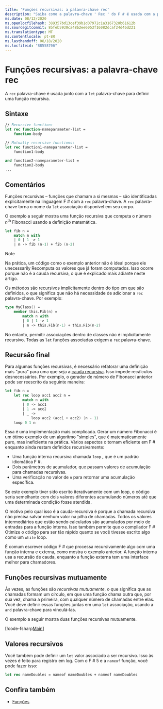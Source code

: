 ```yaml
---
title: 'Funções recursivas: a palavra-chave rec'
description: "Saiba como a palavra-chave ' Rec ' do F # é usada com a palavra-chave ' Let ' para definir uma função recursiva."
ms.date: 08/12/2020
ms.openlocfilehash: 389357bd13cef39b1d07972c1a3167320b61612b
ms.sourcegitcommit: 8bfeb5930ca48b2ee6053f16082dcaf24d46d221
ms.translationtype: MT
ms.contentlocale: pt-BR
ms.lasthandoff: 08/18/2020
ms.locfileid: "88558706"
---
```

# <a name="recursive-functions-the-rec-keyword"></a>Funções recursivas: a palavra-chave rec

A `rec` palavra-chave é usada junto com a `let` palavra-chave para definir uma função recursiva.

## <a name="syntax"></a>Sintaxe

```fsharp
// Recursive function:
let rec function-nameparameter-list =
    function-body

// Mutually recursive functions:
let rec function1-nameparameter-list =
    function1-body

and function2-nameparameter-list =
    function2-body
...
```

## <a name="remarks"></a>Comentários

Funções recursivas – funções que chamam a si mesmas – são identificadas explicitamente na linguagem F # com a `rec` palavra-chave. A `rec` palavra-chave torna o nome da `let` associação disponível em seu corpo.

O exemplo a seguir mostra uma função recursiva que computa o número *n*<sup>th</sup> Fibonacci usando a definição matemática.

```fsharp
let fib n =
    match n with
    | 0 | 1 -> 1
    | n -> fib (n-1) + fib (n-2)
```

> [!NOTE]
> Na prática, um código como o exemplo anterior não é ideal porque ele unecessarily Recomputa os valores que já foram computados. Isso ocorre porque não é a cauda recursiva, o que é explicado mais adiante neste artigo.

Os métodos são recursivos implicitamente dentro do tipo em que são definidos, o que significa que não há necessidade de adicionar a `rec` palavra-chave. Por exemplo:

```fsharp
type MyClass() =
    member this.Fib(n) =
        match n with
        | 0 | 1 -> 1
        | n -> this.Fib(n-1) + this.Fib(n-2)
```

No entanto, permitir associações dentro de classes não é implicitamente recursivo. Todas as `let` funções associadas exigem a `rec` palavra-chave.

## <a name="tail-recursion"></a>Recursão final

Para algumas funções recursivas, é necessário refatorar uma definição mais "pura" para uma que seja a [cauda recursiva](https://cs.stackexchange.com/questions/6230/what-is-tail-recursion). Isso impede recálculos desnecessários. Por exemplo, o gerador de número de Fibonacci anterior pode ser reescrito da seguinte maneira:

```fsharp
let fib n =
    let rec loop acc1 acc2 n =
        match n with
        | 0 -> acc1
        | 1 -> acc2
        | _ ->
            loop acc2 (acc1 + acc2) (n - 1)
    loop 0 1 n
```

Essa é uma implementação mais complicada. Gerar um número Fibonacci é um ótimo exemplo de um algoritmo "simples", que é matematicamente puro, mas ineficiente na prática. Vários aspectos o tornam eficiente em F # enquanto ainda restam definidos recursivamente:

* Uma função interna recursiva chamada `loop` , que é um padrão idiomática F #.
* Dois parâmetros de acumulador, que passam valores de acumulação para chamadas recursivas.
* Uma verificação no valor de `n` para retornar uma acumulação específica.

Se este exemplo tiver sido escrito iterativamente com um loop, o código seria semelhante com dois valores diferentes acumulando números até que uma determinada condição fosse atendida.

O motivo pelo qual isso é a cauda-recursiva é porque a chamada recursiva não precisa salvar nenhum valor na pilha de chamadas. Todos os valores intermediários que estão sendo calculados são acumulados por meio de entradas para a função interna. Isso também permite que o compilador F # Otimize o código para ser tão rápido quanto se você tivesse escrito algo como um `while` loop.

É comum escrever código F # que processa recursivamente algo com uma função interna e externa, como mostra o exemplo anterior. A função interna usa a recursão de cauda, enquanto a função externa tem uma interface melhor para chamadores.

## <a name="mutually-recursive-functions"></a>Funções recursivas mutuamente

Às vezes, as funções são *recursivas mutuamente*, o que significa que as chamadas formam um círculo, em que uma função chama outra que, por sua vez, chama a primeira, com qualquer número de chamadas entre elas. Você deve definir essas funções juntas em uma `let` associação, usando a `and` palavra-chave para vinculá-las.

O exemplo a seguir mostra duas funções recursivas mutuamente.

[!code-fsharp[Main](~/samples/snippets/fsharp/lang-ref-1/snippet4002.fs)]

## <a name="recursive-values"></a>Valores recursivos

Você também pode definir um `let` valor associado a ser recursivo. Isso às vezes é feito para registro em log. Com o F # 5 e a `nameof` função, você pode fazer isso:

```fsharp
let rec nameDoubles = nameof nameDoubles + nameof nameDoubles
```

## <a name="see-also"></a>Confira também

- [Funções](index.md)
